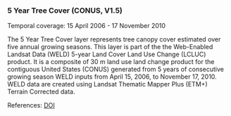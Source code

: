 ### 5 Year Tree Cover (CONUS, V1.5)
Temporal coverage: 15 April 2006 - 17 November 2010

The 5 Year Tree Cover layer represents tree canopy cover estimated over five annual growing seasons. This layer is part of the the Web-Enabled Landsat Data (WELD) 5-year Land Cover Land Use Change (LCLUC) product. It is a composite of 30 m land use land change product for the contiguous United States (CONUS) generated from 5 years of consecutive growing season WELD inputs from April 15, 2006, to November 17, 2010. WELD data are created using Landsat Thematic Mapper Plus (ETM+) Terrain Corrected data.

References: [DOI](https://doi.org/10.5067/MEaSUREs/WELD/WELDLCLUC.001)
